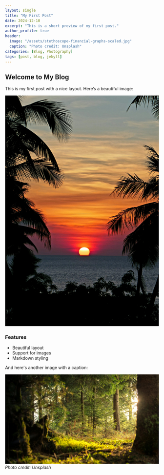 ```yaml
---
layout: single
title: "My First Post"
date: 2024-12-10
excerpt: "This is a short preview of my first post."
author_profile: true
header:
  image: "/assets/stethoscope-financial-graphs-scaled.jpg"
  caption: "Photo credit: Unsplash"
categories: [Blog, Photography]
tags: [post, blog, jekyll]
---
```


## Welcome to My Blog

This is my first post with a nice layout. Here’s a beautiful image:

![A Stunning Sunset](/assets/sunset.jpg)

### Features

- Beautiful layout
- Support for images
- Markdown styling

And here's another image with a caption:

![A Calm Forest](/assets/forest.jpg)
*Photo credit: Unsplash*





